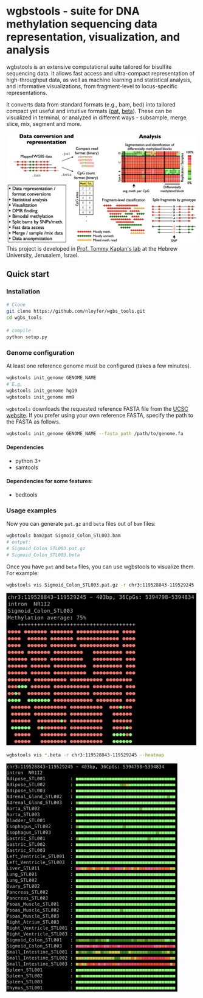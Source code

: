 # wgbstools - suite for DNA methylation sequencing data representation, visualization, and analysis
wgbstools is an extensive computational suite tailored for bisulfite sequencing data. 
It allows fast access and ultra-compact representation of high-throughput data,
as well as machine learning and statistical analysis, and informative visualizations, 
from fragment-level to locus-specific representations.

It converts data from standard formats (e.g., bam, bed) into tailored compact yet useful and intuitive formats ([pat](docs/pat_format.md), [beta](docs/beta_format.md)).
These can be visualized in terminal, or analyzed in different ways - subsample, merge, slice, mix, segment and more.

![alt text](docs/img/wgbstools_overview.png "wgbstools overview")
This project is developed in [Prof. Tommy Kaplan's lab](https://www.cs.huji.ac.il/~tommy/) at the Hebrew University, Jerusalem, Israel.

## Quick start
### Installation

```bash
# Clone
git clone https://github.com/nloyfer/wgbs_tools.git
cd wgbs_tools

# compile
python setup.py
```

### Genome configuration
At least one reference genome must be configured (takes a few minutes).
```bash
wgbstools init_genome GENOME_NAME
# E.g, 
wgbstools init_genome hg19
wgbstools init_genome mm9
```
`wgbstools` downloads the requested reference FASTA file from the [UCSC website](https://hgdownload.soe.ucsc.edu/downloads.html).
If you prefer using your own reference FASTA, specify the path to the FASTA as follows.
```bash
wgbstools init_genome GENOME_NAME --fasta_path /path/to/genome.fa
```

#### Dependencies
- python 3+
- samtools
#### Dependencies for some features:
- bedtools


### Usage examples
Now you can generate `pat.gz` and `beta` files out of `bam` files:
```bash
wgbstools bam2pat Sigmoid_Colon_STL003.bam
# output:
# Sigmoid_Colon_STL003.pat.gz
# Sigmoid_Colon_STL003.beta
```

Once you have `pat` and `beta` files, you can use wgbstools to visualize them. For example:

```bash
wgbstools vis Sigmoid_Colon_STL003.pat.gz -r chr3:119528843-119529245
```
<!--![alt text](docs/img/colon.pat.png "pat vis example" =100x100)-->
<img src="docs/img/colon.pat.png" width="500" height="400" />

```bash
wgbstools vis *.beta -r chr3:119528843-119529245 --heatmap
```
<!--![alt text](docs/img/colon.beta.png "beta vis example")-->
<img src="docs/img/colon.beta.png" width="450" height="600" />

